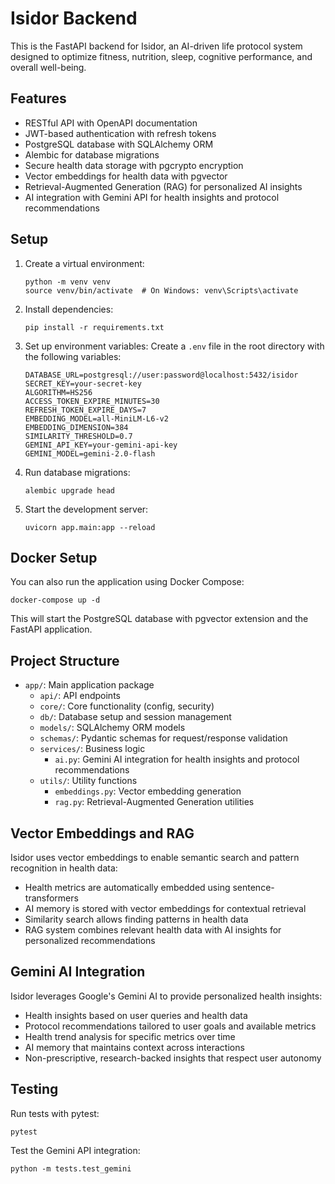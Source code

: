 # Isidor Backend

This is the FastAPI backend for Isidor, an AI-driven life protocol system designed to optimize fitness, nutrition, sleep, cognitive performance, and overall well-being.

## Features

- RESTful API with OpenAPI documentation
- JWT-based authentication with refresh tokens
- PostgreSQL database with SQLAlchemy ORM
- Alembic for database migrations
- Secure health data storage with pgcrypto encryption
- Vector embeddings for health data with pgvector
- Retrieval-Augmented Generation (RAG) for personalized AI insights
- AI integration with Gemini API for health insights and protocol recommendations

## Setup

1. Create a virtual environment:
   ```
   python -m venv venv
   source venv/bin/activate  # On Windows: venv\Scripts\activate
   ```

2. Install dependencies:
   ```
   pip install -r requirements.txt
   ```

3. Set up environment variables:
   Create a `.env` file in the root directory with the following variables:
   ```
   DATABASE_URL=postgresql://user:password@localhost:5432/isidor
   SECRET_KEY=your-secret-key
   ALGORITHM=HS256
   ACCESS_TOKEN_EXPIRE_MINUTES=30
   REFRESH_TOKEN_EXPIRE_DAYS=7
   EMBEDDING_MODEL=all-MiniLM-L6-v2
   EMBEDDING_DIMENSION=384
   SIMILARITY_THRESHOLD=0.7
   GEMINI_API_KEY=your-gemini-api-key
   GEMINI_MODEL=gemini-2.0-flash
   ```

4. Run database migrations:
   ```
   alembic upgrade head
   ```

5. Start the development server:
   ```
   uvicorn app.main:app --reload
   ```

## Docker Setup

You can also run the application using Docker Compose:

```
docker-compose up -d
```

This will start the PostgreSQL database with pgvector extension and the FastAPI application.

## Project Structure

- `app/`: Main application package
  - `api/`: API endpoints
  - `core/`: Core functionality (config, security)
  - `db/`: Database setup and session management
  - `models/`: SQLAlchemy ORM models
  - `schemas/`: Pydantic schemas for request/response validation
  - `services/`: Business logic
    - `ai.py`: Gemini AI integration for health insights and protocol recommendations
  - `utils/`: Utility functions
    - `embeddings.py`: Vector embedding generation
    - `rag.py`: Retrieval-Augmented Generation utilities

## Vector Embeddings and RAG

Isidor uses vector embeddings to enable semantic search and pattern recognition in health data:

- Health metrics are automatically embedded using sentence-transformers
- AI memory is stored with vector embeddings for contextual retrieval
- Similarity search allows finding patterns in health data
- RAG system combines relevant health data with AI insights for personalized recommendations

## Gemini AI Integration

Isidor leverages Google's Gemini AI to provide personalized health insights:

- Health insights based on user queries and health data
- Protocol recommendations tailored to user goals and available metrics
- Health trend analysis for specific metrics over time
- AI memory that maintains context across interactions
- Non-prescriptive, research-backed insights that respect user autonomy

## Testing

Run tests with pytest:
```
pytest
```

Test the Gemini API integration:
```
python -m tests.test_gemini
``` 
